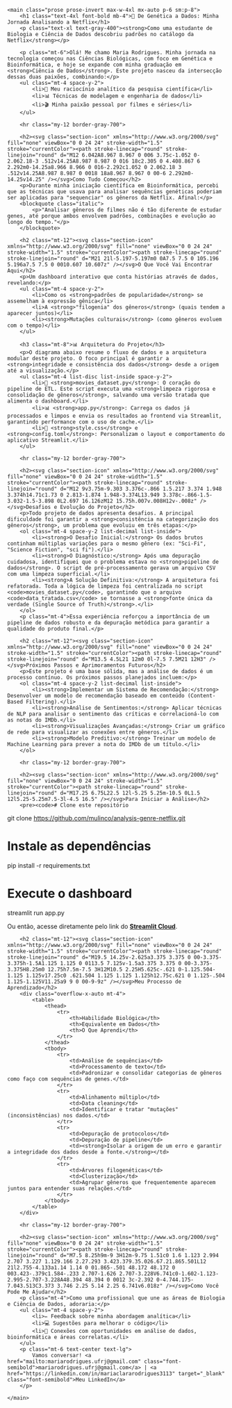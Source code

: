 <!DOCTYPE html>
<html lang="pt-br">
<head>
    <meta charset="UTF-8">
    <meta name="viewport" content="width=device-width, initial-scale=1.0">
    <title>README: De Genética a Dados</title>
    <script src="https://cdn.tailwindcss.com"></script>
    <link rel="preconnect" href="https://fonts.googleapis.com">
    <link rel="preconnect" href="https://fonts.gstatic.com" crossorigin>
    <link href="https://fonts.googleapis.com/css2?family=Inter:wght@400;500;600;700&display=swap" rel="stylesheet">
    <style>
        body {
            font-family: 'Inter', sans-serif;
        }
        .prose h1, .prose h2, .prose h3 {
            color: #f3f4f6; /* gray-100 */
        }
        .prose a {
            color: #93c5fd; /* blue-300 */
            text-decoration: none;
            transition: color 0.2s;
        }
        .prose a:hover {
            color: #60a5fa; /* blue-400 */
            text-decoration: underline;
        }
        .prose blockquote {
            border-left-color: #0ea5e9; /* sky-500 */
            background-color: rgba(14, 165, 233, 0.05);
            color: #d1d5db; /* gray-300 */
            padding-top: 0.5rem;
            padding-bottom: 0.5rem;
        }
        .prose code {
            background-color: #374151; /* gray-700 */
            color: #f3f4f6; /* gray-100 */
            padding: 0.2em 0.4em;
            border-radius: 6px;
        }
        .prose pre {
            background-color: #111827; /* gray-900 */
            border: 1px solid #374151; /* gray-700 */
            padding: 1.25em;
            border-radius: 8px;
        }
        .prose table {
            width: 100%;
            border-collapse: collapse;
        }
        .prose th, .prose td {
            border: 1px solid #4b5563; /* gray-600 */
            padding: 0.75em 1em;
        }
        .prose th {
            background-color: #374151; /* gray-700 */
            font-weight: 600;
        }
        .prose tbody tr:hover {
            background-color: rgba(55, 65, 81, 0.5);
        }
        .section-icon {
            display: inline-block;
            margin-right: 0.75rem;
            vertical-align: middle;
            width: 1.5rem;
            height: 1.5rem;
        }
    </style>
</head>
<body class="bg-gray-900 text-gray-300 antialiased">

    <main class="prose prose-invert max-w-4xl mx-auto p-6 sm:p-8">
        <h1 class="text-4xl font-bold mb-4">🧬 De Genética a Dados: Minha Jornada Analisando a Netflix</h1>
        <p class="text-xl text-gray-400"><strong>Como uma estudante de Biologia e Ciência de Dados descobriu padrões no catálogo da Netflix</strong></p>
        
        <p class="mt-6">Olá! Me chamo Maria Rodrigues. Minha jornada na tecnologia começou nas Ciências Biológicas, com foco em Genética e Bioinformática, e hoje se expande com minha graduação em <strong>Ciência de Dados</strong>. Este projeto nasceu da intersecção dessas duas paixões, combinando:</p>
        <ul class="mt-4 space-y-2">
            <li>🧪 Meu raciocínio analítico da pesquisa científica</li>
            <li>📊 Técnicas de modelagem e engenharia de dados</li>
            <li>🎬 Minha paixão pessoal por filmes e séries</li>
        </ul>

        <hr class="my-12 border-gray-700">

        <h2><svg class="section-icon" xmlns="http://www.w3.org/2000/svg" fill="none" viewBox="0 0 24 24" stroke-width="1.5" stroke="currentColor"><path stroke-linecap="round" stroke-linejoin="round" d="M12 6.042A8.967 8.967 0 006 3.75c-1.052 0-2.062.18-3 .512v14.25A8.987 8.987 0 016 18c2.305 0 4.408.867 6 2.292m0-14.25a8.966 8.966 0 016-2.292c1.052 0 2.062.18 3 .512v14.25A8.987 8.987 0 0018 18a8.967 8.967 0 00-6 2.292m0-14.25v14.25" /></svg>Como Tudo Começou</h2>
        <p>Durante minha iniciação científica em Bioinformática, percebi que as técnicas que usava para analisar sequências genéticas poderiam ser aplicadas para "sequenciar" os gêneros da Netflix. Afinal:</p>
        <blockquote class="italic">
            <p>"Analisar gêneros de filmes não é tão diferente de estudar genes, até porque ambos envolvem padrões, combinações e evolução ao longo do tempo."</p>
        </blockquote>

        <h2 class="mt-12"><svg class="section-icon" xmlns="http://www.w3.org/2000/svg" fill="none" viewBox="0 0 24 24" stroke-width="1.5" stroke="currentColor"><path stroke-linecap="round" stroke-linejoin="round" d="M21 21l-5.197-5.197m0 0A7.5 7.5 0 105.196 5.196a7.5 7.5 0 0010.607 10.607z" /></svg>O Que Você Vai Encontrar Aqui</h2>
        <p>Um dashboard interativo que conta histórias através de dados, revelando:</p>
        <ul class="mt-4 space-y-2">
            <li>Como os <strong>padrões de popularidade</strong> se assemelham à expressão gênica</li>
            <li>A <strong>"filogenia" dos gêneros</strong> (quais tendem a aparecer juntos)</li>
            <li><strong>Mutações culturais</strong> (como gêneros evoluem com o tempo)</li>
        </ul>

        <h3 class="mt-8">📊 Arquitetura do Projeto</h3>
        <p>O diagrama abaixo resume o fluxo de dados e a arquitetura modular deste projeto. O foco principal é garantir a <strong>integridade e consistência dos dados</strong> desde a origem até a visualização.</p>
        <ul class="mt-4 list-disc list-inside space-y-2">
            <li>🔄 <strong>movies_dataset.py</strong>: O coração do pipeline de ETL. Este script executa uma <strong>limpeza rigorosa e consolidação de gêneros</strong>, salvando uma versão tratada que alimenta o dashboard.</li>
            <li>📊 <strong>app.py</strong>: Carrega os dados já processados e limpos e envia os resultados ao frontend via Streamlit, garantindo performance com o uso de cache.</li>
            <li>🎨 <strong>style.css</strong> e <strong>config.toml</strong>: Personalizam o layout e comportamento do aplicativo Streamlit.</li>
        </ul>

        <hr class="my-12 border-gray-700">

        <h2><svg class="section-icon" xmlns="http://www.w3.org/2000/svg" fill="none" viewBox="0 0 24 24" stroke-width="1.5" stroke="currentColor"><path stroke-linecap="round" stroke-linejoin="round" d="M12 9v3.75m-9.303 3.376c-.866 1.5.217 3.374 1.948 3.374h14.71c1.73 0 2.813-1.874 1.948-3.374L13.949 3.378c-.866-1.5-3.032-1.5-3.898 0L2.697 16.126zM12 15.75h.007v.008H12v-.008z" /></svg>Desafios e Evolução do Projeto</h2>
        <p>Todo projeto de dados apresenta desafios. A principal dificuldade foi garantir a <strong>consistência na categorização dos gêneros</strong>, um problema que evoluiu em três etapas:</p>
        <ol class="mt-4 space-y-2 list-decimal list-inside">
            <li><strong>O Desafio Inicial:</strong> Os dados brutos continham múltiplas variações para o mesmo gênero (ex: "Sci-Fi", "Science Fiction", "sci fi").</li>
            <li><strong>O Diagnóstico:</strong> Após uma depuração cuidadosa, identifiquei que o problema estava no <strong>pipeline de dados</strong>. O script de pré-processamento gerava um arquivo CSV com uma limpeza superficial.</li>
            <li><strong>A Solução Definitiva:</strong> A arquitetura foi refatorada. Toda a lógica de limpeza foi centralizada no script <code>movies_dataset.py</code>, garantindo que o arquivo <code>data_tratada.csv</code> se tornasse a <strong>fonte única da verdade (Single Source of Truth)</strong>.</li>
        </ol>
        <p class="mt-4">Essa experiência reforçou a importância de um pipeline de dados robusto e da depuração metódica para garantir a qualidade do produto final.</p>

        <h2 class="mt-12"><svg class="section-icon" xmlns="http://www.w3.org/2000/svg" fill="none" viewBox="0 0 24 24" stroke-width="1.5" stroke="currentColor"><path stroke-linecap="round" stroke-linejoin="round" d="M13.5 4.5L21 12m0 0l-7.5 7.5M21 12H3" /></svg>Próximos Passos e Aprimoramentos Futuros</h2>
        <p>Este projeto é uma base sólida, mas a análise de dados é um processo contínuo. Os próximos passos planejados incluem:</p>
        <ol class="mt-4 space-y-2 list-decimal list-inside">
            <li><strong>Implementar um Sistema de Recomendação:</strong> Desenvolver um modelo de recomendação baseado em conteúdo (Content-Based Filtering).</li>
            <li><strong>Análise de Sentimentos:</strong> Aplicar técnicas de NLP para analisar o sentimento das críticas e correlacioná-lo com as notas do IMDb.</li>
            <li><strong>Visualizações Avançadas:</strong> Criar um gráfico de rede para visualizar as conexões entre gêneros.</li>
            <li><strong>Modelo Preditivo:</strong> Treinar um modelo de Machine Learning para prever a nota do IMDb de um título.</li>
        </ol>

        <hr class="my-12 border-gray-700">

        <h2><svg class="section-icon" xmlns="http://www.w3.org/2000/svg" fill="none" viewBox="0 0 24 24" stroke-width="1.5" stroke="currentColor"><path stroke-linecap="round" stroke-linejoin="round" d="M17.25 6.75L22.5 12l-5.25 5.25m-10.5 0L1.5 12l5.25-5.25m7.5-3l-4.5 16.5" /></svg>Para Iniciar a Análise</h2>
        <pre><code># Clone este repositório
git clone https://github.com/mulinco/analysis-genre-netflix.git

# Instale as dependências
pip install -r requirements.txt

# Execute o dashboard
streamlit run app.py
</code></pre>
        <p class="mt-4">Ou então, acesse diretamente pelo link do <a href="https://analysis-genre-netflix.streamlit.app/" target="_blank" class="font-semibold"><strong>Streamlit Cloud</strong></a>.</p>

        <h2 class="mt-12"><svg class="section-icon" xmlns="http://www.w3.org/2000/svg" fill="none" viewBox="0 0 24 24" stroke-width="1.5" stroke="currentColor"><path stroke-linecap="round" stroke-linejoin="round" d="M19.5 14.25v-2.625a3.375 3.375 0 00-3.375-3.375h-1.5A1.125 1.125 0 0113.5 7.125v-1.5a3.375 3.375 0 00-3.375-3.375H8.25m0 12.75h7.5m-7.5 3H12M10.5 2.25H5.625c-.621 0-1.125.504-1.125 1.125v17.25c0 .621.504 1.125 1.125 1.125h12.75c.621 0 1.125-.504 1.125-1.125V11.25a9 9 0 00-9-9z" /></svg>Meu Processo de Aprendizado</h2>
        <div class="overflow-x-auto mt-4">
            <table>
                <thead>
                    <tr>
                        <th>Habilidade Biológica</th>
                        <th>Equivalente em Dados</th>
                        <th>O Que Aprendi</th>
                    </tr>
                </thead>
                <tbody>
                    <tr>
                        <td>Análise de sequências</td>
                        <td>Processamento de texto</td>
                        <td>Padronizar e consolidar categorias de gêneros como faço com sequências de genes.</td>
                    </tr>
                    <tr>
                        <td>Alinhamento múltiplo</td>
                        <td>Data cleaning</td>
                        <td>Identificar e tratar "mutações" (inconsistências) nos dados.</td>
                    </tr>
                    <tr>
                        <td>Depuração de protocolos</td>
                        <td>Depuração de pipeline</td>
                        <td><strong>Isolar a origem de um erro e garantir a integridade dos dados desde a fonte.</strong></td>
                    </tr>
                    <tr>
                        <td>Árvores filogenéticas</td>
                        <td>Clusterização</td>
                        <td>Agrupar gêneros que frequentemente aparecem juntos para entender suas relações.</td>
                    </tr>
                </tbody>
            </table>
        </div>

        <hr class="my-12 border-gray-700">

        <h2><svg class="section-icon" xmlns="http://www.w3.org/2000/svg" fill="none" viewBox="0 0 24 24" stroke-width="1.5" stroke="currentColor"><path stroke-linecap="round" stroke-linejoin="round" d="M7.5 8.25h9m-9 3H12m-9.75 1.51c0 1.6 1.123 2.994 2.707 3.227 1.129.166 2.27.293 3.423.379.35.026.67.21.865.501L12 21l2.755-4.133a1.14 1.14 0 01.865-.501 48.172 48.172 0 003.423-.379c1.584-.233 2.707-1.626 2.707-3.228V6.741c0-1.602-1.123-2.995-2.707-3.228A48.394 48.394 0 0012 3c-2.392 0-4.744.175-7.043.513C3.373 3.746 2.25 5.14 2.25 6.741v6.018z" /></svg>Como Você Pode Me Ajudar</h2>
        <p class="mt-4">Como uma profissional que une as áreas de Biologia e Ciência de Dados, adoraria:</p>
        <ul class="mt-4 space-y-2">
            <li>✏️ Feedback sobre minha abordagem analítica</li>
            <li>💻 Sugestões para melhorar o código</li>
            <li>🔗 Conexões com oportunidades em análise de dados, bioinformática e áreas correlatas.</li>
        </ul>
        <p class="mt-6 text-center text-lg">
            Vamos conversar! <a href="mailto:mariarodrigues.ufrj@gmail.com" class="font-semibold">mariarodrigues.ufrj@gmail.com</a> | <a href="https://linkedin.com/in/mariaclararodrigues3113" target="_blank" class="font-semibold">Meu LinkedIn</a>
        </p>

    </main>

</body>
</html>
